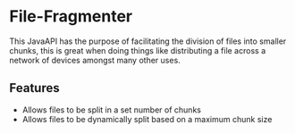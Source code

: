 # File-Fragmenter
This JavaAPI has the purpose of facilitating the division of files into smaller chunks, this is great when doing things like distributing a file across a network of devices amongst many other uses.
## Features
+ Allows files to be split in a set number of chunks
+ Allows files to be dynamically split based on a maximum chunk size
